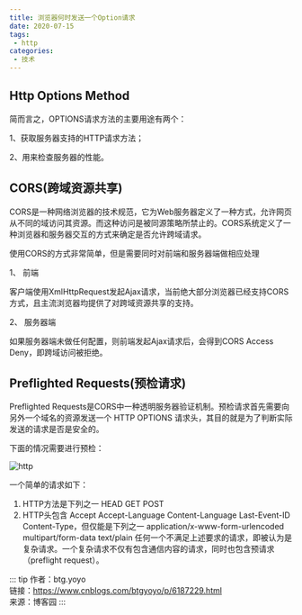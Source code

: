 ```yaml
---
title: 浏览器何时发送一个Option请求
date: 2020-07-15
tags:
 - http
categories:
 - 技术
---
```


## Http Options Method

简而言之，OPTIONS请求方法的主要用途有两个：

1、获取服务器支持的HTTP请求方法；

2、用来检查服务器的性能。

## CORS(跨域资源共享)

CORS是一种网络浏览器的技术规范，它为Web服务器定义了一种方式，允许网页从不同的域访问其资源。而这种访问是被同源策略所禁止的。CORS系统定义了一种浏览器和服务器交互的方式来确定是否允许跨域请求。 

使用CORS的方式非常简单，但是需要同时对前端和服务器端做相应处理

1、  前端

客户端使用XmlHttpRequest发起Ajax请求，当前绝大部分浏览器已经支持CORS方式，且主流浏览器均提供了对跨域资源共享的支持。

2、  服务器端

如果服务器端未做任何配置，则前端发起Ajax请求后，会得到CORS Access Deny，即跨域访问被拒绝。

## Preflighted Requests(预检请求)

Preflighted Requests是CORS中一种透明服务器验证机制。预检请求首先需要向另外一个域名的资源发送一个 HTTP OPTIONS 请求头，其目的就是为了判断实际发送的请求是否是安全的。

下面的情况需要进行预检：

![http](https://6368-chenjie-blog-88b4b7-1302547066.tcb.qcloud.la/blogs/技术/20200715/1.png)

一个简单的请求如下：

1. HTTP方法是下列之一
    HEAD
    GET
    POST
2. HTTP头包含
    Accept
    Accept-Language
    Content-Language
    Last-Event-ID
    Content-Type，但仅能是下列之一
      application/x-www-form-urlencoded
      multipart/form-data
      text/plain
任何一个不满足上述要求的请求，即被认为是复杂请求。一个复杂请求不仅有包含通信内容的请求，同时也包含预请求（preflight request）。

::: tip
作者：btg.yoyo <br>
链接：https://www.cnblogs.com/btgyoyo/p/6187229.html <br>
来源：博客园
:::

